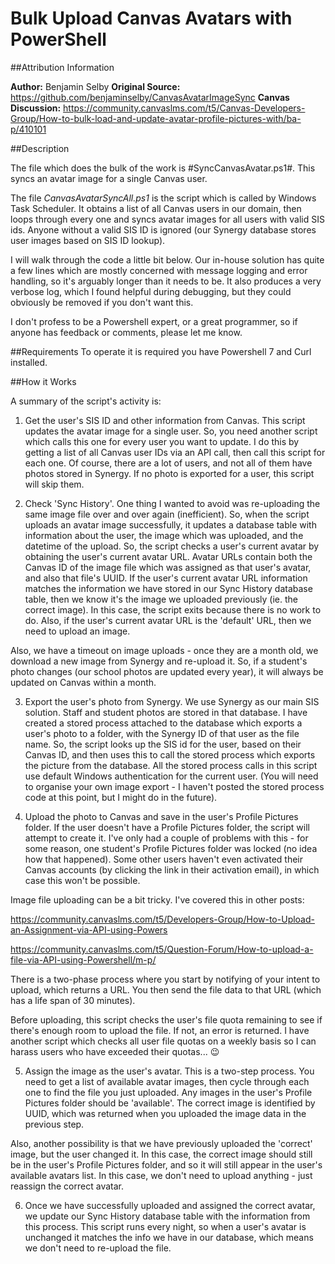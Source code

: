 # Bulk Upload Canvas Avatars with PowerShell

##Attribution Information

**Author:** Benjamin Selby
**Original Source:** <https://github.com/benjaminselby/CanvasAvatarImageSync>
**Canvas Discussion:** <https://community.canvaslms.com/t5/Canvas-Developers-Group/How-to-bulk-load-and-update-avatar-profile-pictures-with/ba-p/410101>

##Description

The file which does the bulk of the work is #SyncCanvasAvatar.ps1#. This syncs an avatar image for a single Canvas user.

The file *CanvasAvatarSyncAll.ps1* is the script which is called by Windows Task Scheduler. It obtains a list of all Canvas users in our domain, then loops through every one and syncs avatar images for all users with valid SIS ids. Anyone without a valid SIS ID is ignored (our Synergy database stores user images based on SIS ID lookup).

I will walk through the code a little bit below. Our in-house solution has quite a few lines which are mostly concerned with message logging and error handling, so it's arguably longer than it needs to be. It also produces a very verbose log, which I found helpful during debugging, but they could obviously be removed if you don't want this.

I don't profess to be a Powershell expert, or a great programmer, so if anyone has feedback or comments, please let me know.

##Requirements
To operate it is required you have Powershell 7 and Curl installed.

##How it Works

A summary of the script's activity is:

1. Get the user's SIS ID and other information from Canvas. This script updates the avatar image for a single user. So, you need another script which calls this one for every user you want to update. I do this by getting a list of all Canvas user IDs via an API call, then call this script for each one. Of course, there are a lot of users, and not all of them have photos stored in Synergy. If no photo is exported for a user, this script will skip them.

2. Check 'Sync History'. One thing I wanted to avoid was re-uploading the same image file over and over again (inefficient). So, when the script uploads an avatar image successfully, it updates a database table with information about the user, the image which was uploaded, and the datetime of the upload. So, the script checks a user's current avatar by obtaining the user's current avatar URL. Avatar URLs contain both the Canvas ID of the image file which was assigned as that user's avatar, and also that file's UUID. If the user's current avatar URL information matches the information we have stored in our Sync History database table, then we know it's the image we uploaded previously (ie. the correct image). In this case, the script exits because there is no work to do. Also, if the user's current avatar URL is the 'default' URL, then we need to upload an image.

Also, we have a timeout on image uploads - once they are a month old, we download a new image from Synergy and re-upload it. So, if a student's photo changes (our school photos are updated every year), it will always be updated on Canvas within a month.

3. Export the user's photo from Synergy. We use Synergy as our main SIS solution. Staff and student photos are stored in that database. I have created a stored process attached to the database which exports a user's photo to a folder, with the Synergy ID of that user as the file name. So, the script looks up the SIS id for the user, based on their Canvas ID, and then uses this to call the stored process which exports the picture from the database. All the stored process calls in this script use default Windows authentication for the current user. (You will need to organise your own image export - I haven't posted the stored process code at this point, but I might do in the future).

4. Upload the photo to Canvas and save in the user's Profile Pictures folder. If the user doesn't have a Profile Pictures folder, the script will attempt to create it. I've only had a couple of problems with this - for some reason, one student's Profile Pictures folder was locked (no idea how that happened). Some other users haven't even activated their Canvas accounts (by clicking the link in their activation email), in which case this won't be possible.

Image file uploading can be a bit tricky. I've covered this in other posts:

<https://community.canvaslms.com/t5/Developers-Group/How-to-Upload-an-Assignment-via-API-using-Powers>

<https://community.canvaslms.com/t5/Question-Forum/How-to-upload-a-file-via-API-using-Powershell/m-p/>

There is a two-phase process where you start by notifying of your intent to upload, which returns a URL. You then send the file data to that URL (which has a life span of 30 minutes).

Before uploading, this script checks the user's file quota remaining to see if there's enough room to upload the file. If not, an error is returned. I have another script which checks all user file quotas on a weekly basis so I can harass users who have exceeded their quotas... 😉

5. Assign the image as the user's avatar. This is a two-step process. You need to get a list of available avatar images, then cycle through each one to find the file you just uploaded. Any images in the user's Profile Pictures folder should be 'available'. The correct image is identified by UUID, which was returned when you uploaded the image data in the previous step.

Also, another possibility is that we have previously uploaded the 'correct' image, but the user changed it. In this case, the correct image should still be in the user's Profile Pictures folder, and so it will still appear in the user's available avatars list. In this case, we don't need to upload anything - just reassign the correct avatar.

6. Once we have successfully uploaded and assigned the correct avatar, we update our Sync History database table with the information from this process. This script runs every night, so when a user's avatar is unchanged it matches the info we have in our database, which means we don't need to re-upload the file.
